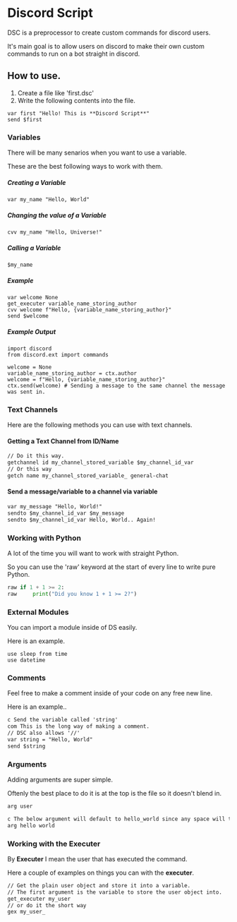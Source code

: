# Discord Script

DSC is a preprocessor to create custom commands for discord users.

It's main goal is to allow users on discord to make their own custom commands to run on a bot straight in discord.

## How to use.

1. Create a file like 'first.dsc'
2. Write the following contents into the file.

```
var first "Hello! This is **Discord Script**"
send $first
```

### Variables

There will be many senarios when you want to use a variable.

These are the best following ways to work with them.

##### Creating a Variable

```
var my_name "Hello, World"
```

##### Changing the value of a Variable

```
cvv my_name "Hello, Universe!"
```

##### Calling a Variable

```
$my_name
```

##### Example

```
var welcome None
get_executer variable_name_storing_author
cvv welcome f"Hello, {variable_name_storing_author}"
send $welcome
```

##### Example Output

```
import discord
from discord.ext import commands

welcome = None
variable_name_storing_author = ctx.author
welcome = f"Hello, {variable_name_storing_author}"
ctx.send(welcome) # Sending a message to the same channel the message was sent in.
```

### Text Channels

Here are the following methods you can use with text channels.

#### Getting a Text Channel from ID/Name

```txt
// Do it this way.
getchannel id my_channel_stored_variable $my_channel_id_var
// Or this way
getch name my_channel_stored_variable_ general-chat
```

#### Send a message/variable to a channel via variable

```txt
var my_message "Hello, World!"
sendto $my_channel_id_var $my_message
sendto $my_channel_id_var Hello, World.. Again!
```

### Working with Python

A lot of the time you will want to work with straight Python.

So you can use the 'raw' keyword at the start of every line to write pure Python.

```py
raw if 1 + 1 >= 2:
raw     print("Did you know 1 + 1 >= 2?")
```

### External Modules

You can import a module inside of DS easily.

Here is an example.
```
use sleep from time
use datetime
```

### Comments

Feel free to make a comment inside of your code on any free new line.

Here is an example..

```txt
c Send the variable called 'string'
com This is the long way of making a comment.
// DSC also allows '//'
var string = "Hello, World"
send $string
```

### Arguments

Adding arguments are super simple.

Oftenly the best place to do it is at the top is the file so it doesn't blend in.

```txt
arg user

c The below argument will default to hello_world since any space will transfer to a _
arg hello world 
```

### Working with the Executer

By **Executer** I mean the user that has executed the command.

Here a couple of examples on things you can with the **executer**.

```txt
// Get the plain user object and store it into a variable.
// The first argument is the variable to store the user object into.
get_executer my_user
// or do it the short way
gex my_user_
```